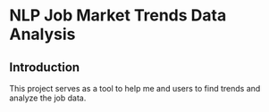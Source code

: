 # NLP Job Market Trends Data Analysis
## Introduction
This project serves as a tool to help me and users to find trends and analyze the job data.

